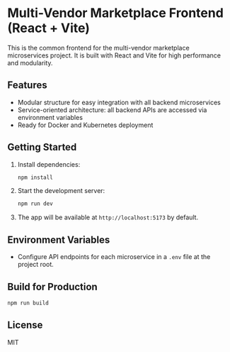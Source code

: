 # Multi-Vendor Marketplace Frontend (React + Vite)

This is the common frontend for the multi-vendor marketplace microservices project. It is built with React and Vite for high performance and modularity.

## Features
- Modular structure for easy integration with all backend microservices
- Service-oriented architecture: all backend APIs are accessed via environment variables
- Ready for Docker and Kubernetes deployment

## Getting Started

1. Install dependencies:
   ```sh
   npm install
   ```
2. Start the development server:
   ```sh
   npm run dev
   ```
3. The app will be available at `http://localhost:5173` by default.

## Environment Variables
- Configure API endpoints for each microservice in a `.env` file at the project root.

## Build for Production
```sh
npm run build
```

## License
MIT
